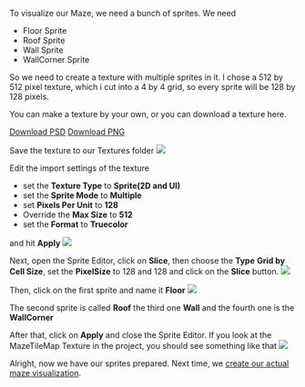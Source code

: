 To visualize our Maze, we need a bunch of sprites. We need
* Floor Sprite
* Roof Sprite
* Wall Sprite
* WallCorner Sprite

So we need to create a texture with multiple sprites in it. I chose a 512 by 512 pixel texture, which i cut into a 4 by 4 grid, so every sprite will be 128 by 128 pixels.

You can make a texture by your own, or you can download a texture here.

[Download PSD](/images/posts/unity3d/maze-runner/chapter-02/MazeTileMap.psd)
[Download PNG](/images/posts/unity3d/maze-runner/chapter-02/MazeTileMap.png)

Save the texture to our Textures folder
![](/images/posts/unity3d/maze-runner/chapter-02/000135.png)

Edit the import settings of the texture
* set the **Texture Type** to **Sprite(2D and UI)**
* set the **Sprite Mode** to **Multiple**
* set **Pixels Per Unit** to **128**
* Override the **Max Size** to **512**
* set the **Format** to **Truecolor**

and hit **Apply**
![](/images/posts/unity3d/maze-runner/chapter-02/000137.png)

Next, open the Sprite Editor, click on **Slice**, then choose the **Type** **Grid by Cell Size**, set the **PixelSize** to 128 and 128 and click on the **Slice** button.
![](/images/posts/unity3d/maze-runner/chapter-02/000138.png)

Then, click on the first sprite and name it **Floor**
![](/images/posts/unity3d/maze-runner/chapter-02/000139.png)

The second sprite is called **Roof** the third one **Wall** and the fourth one is the **WallCorner**

After that, click on **Apply** and close the Sprite Editor. If you look at the MazeTileMap Texture in the project, you should see something like that
![](/images/posts/unity3d/maze-runner/chapter-02/000140.png)

Alright, now we have our sprites prepared. Next time, we [create our actual maze visualization](chapter-03).